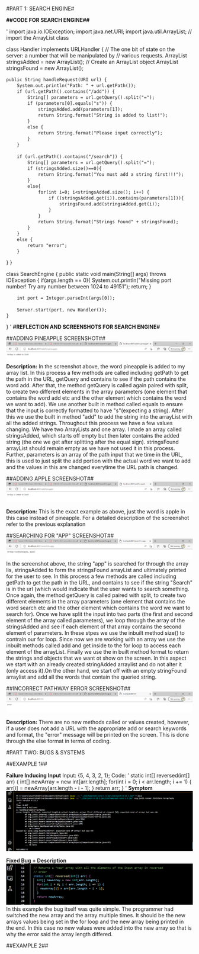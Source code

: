 
#PART 1: SEARCH ENGINE#

**##CODE FOR SEARCH ENGINE##**

'
import java.io.IOException;
import java.net.URI;
import java.util.ArrayList; // import the ArrayList class

class Handler implements URLHandler {
    // The one bit of state on the server: a number that will be manipulated by
    // various requests.
    ArrayList<String> stringsAdded = new ArrayList<String>(); // Create an ArrayList object
    ArrayList<String> stringsFound = new ArrayList<String>();

    public String handleRequest(URI url) {
        System.out.println("Path: " + url.getPath());
        if (url.getPath().contains("/add")) {
            String[] parameters = url.getQuery().split("=");
            if (parameters[0].equals("s")) {
                stringsAdded.add(parameters[1]);
                return String.format("String is added to list!");
            }
            else {
                return String.format("Please input correctly");
            }
        }
        
        if (url.getPath().contains("/search")) {
            String[] parameters = url.getQuery().split("=");
            if (stringsAdded.size()==0){
                return String.format("You must add a string first!!!");
            }
            else{
                for(int i=0; i<stringsAdded.size(); i++) {
                    if ((stringsAdded.get(i)).contains(parameters[1])){
                        stringsFound.add(stringsAdded.get(i));
                    }
                }
                return String.format("Strings Found" + stringsFound);
            }
        }
        else {
            return "error";
        }
}
}



class SearchEngine {
    public static void main(String[] args) throws IOException {
        if(args.length == 0){
            System.out.println("Missing port number! Try any number between 1024 to 49151");
            return;
        }

        int port = Integer.parseInt(args[0]);

        Server.start(port, new Handler());
    }
}
'
**#REFLECTION AND SCREENSHOTS FOR SEARCH ENGINE#**

##ADDING PINEAPPLE SCREENSHOT##
![](week%203%20pictures/2022-10-14%20(2).png)
**Description:**
In the screenshot above, the word pineapple is added to my array list. In this process a few methods are called including getPath to get the path in the URL, getQuery and contains to see if the path contains the word add. After that, the method getQuery is called again paired with split, to create two different elements in the array parameters (one element that contains the word add etc and the other element which contains the word we want to add). We use another built in method called equals to ensure that the input is correctly formatted to have "s"(expecting a string). After this we use the built in method "add" to add the string into the arrayList with all the added strings. Throughout this process we have a few values changing. We have two ArrayLists and one array. I made an array called stringsAdded, which starts off empty but then later contains the added string (the one we get after splitting after the equal sign). stringsFound arrayList should remain empty as we have not used it in this process. Further, parameters is an array of the path input that we time in the URL, this is used to just split the add portion with the actual word we want to add and the values in this are changed everytime the URL path is changed. 

##ADDING APPLE SCREENSHOT##
![](week%203%20pictures/2022-10-14%20(4).png)

**Description:**
This is the exact example as above, just the word is apple in this case instead of pineapple. For a detailed description of the screenshot refer to the previous explanation


##SEARCHING FOR "APP" SCREENSHOT##
![](week%203%20pictures/2022-10-14%20(3).png)
In the screenshot above, the string "app" is searched for through the array lis, stringsAdded to form the stringsFound arrayList and ultimately printed for the user to see. In this process a few methods are called including getPath to get the path in the URL, and contains to see if the string "Search" is in the url (which would indicate that the user wants to search something. Once again, the method getQuery is called paired with split, to create two different elements in the array parameters (one element that contains the word search etc and the other element which contains the word we want to search for). Once we have split the input into two parts (the first and second element of the array called parameters), we loop through the array of the stringsAdded and see if each element of that array contains the second element of parameters. In these stpes we use the inbuilt method size() to contrain our for loop. Since now we are working with an array we use the inbuilt methods called add and get inside to the for loop to access each element of the arrayList. Finally we use the in built method format to return the strings and objects that we want ot show on the screen. In this aspect we start with an already created stringAdded arraylist and do not alter it (only access it).On the other hand, we start off with an empty stringFound arraylist and add all the words that contain the queried string. 

##INCORRECT PATHWAY ERROR SCREENSHOT##
![](week%203%20pictures/2022-10-14%20(5).png)

**Description:**
There are no new methods called or values created, however, if a user does not add a URL with the appropriate add or search keywords and format, the "error" message will be printed on the screen. This is done through the else format in terms of coding. 

#PART TWO: BUGS & SYSTEMS

##EXAMPLE 1##

**Failure Inducing Input**
Input: {5, 4, 3, 2, 1};
Code: 
'
  static int[] reversed(int[] arr) {
    int[] newArray = new int[arr.length];
    for(int i = 0; i < arr.length; i += 1) {
      arr[i] = newArray[arr.length - i - 1];
    }
    return arr;
  }
  '
**Symptom**
![](week%203%20pictures/2022-10-14%20(6).png)

**Fixed Bug + Description**
![](week%203%20pictures/2022-10-14%20(7).png)
In this example the bug itself was quite simple. The programmer had switched the new array and the array multiple times. It should be the new arrays values being set in the for loop and the new array being printed in the end. In this case no new values were added into the new array so that is why the error said the array length differed. 

##EXAMPLE 2##
